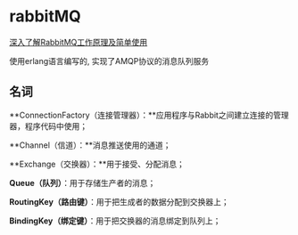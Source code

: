 # rabbitMQ

[深入了解RabbitMQ工作原理及简单使用](https://www.cnblogs.com/vipstone/p/9275256.html)



使用erlang语言编写的, 实现了AMQP协议的消息队列服务



## 名词

**ConnectionFactory（连接管理器）：**应用程序与Rabbit之间建立连接的管理器，程序代码中使用；

**Channel（信道）：**消息推送使用的通道；

**Exchange（交换器）：**用于接受、分配消息；

**Queue（队列）**：用于存储生产者的消息；

**RoutingKey（路由键）**：用于把生成者的数据分配到交换器上；

**BindingKey（绑定键）**：用于把交换器的消息绑定到队列上；



